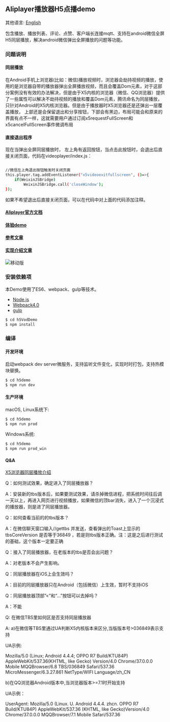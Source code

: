 ## Aliplayer播放器H5点播demo

其他语言: [English](https://github.com/aliyunvideo/AliyunPlayer_Web/blob/master/h5VodDemo/README.md)

包含播放、播放列表、评论、点赞、客户端长连接mqtt、支持在android微信全屏H5同层播放，解决android微信弹出全屏播放的问题等功能。

### 问题说明

#### 同层播放

在Android手机上浏览器(比如：微信)播放视频时，浏览器会劫持视频的播放，使用的是浏览器自带的播放器弹出全屏播放视频，而且会覆盖Dom元素，对于这部分案例没有有效的办法解决，但是由于X5内核的浏览器（微信、QQ浏览器）提供了一些属性可以解决不劫持视频的播放和覆盖Dom元素，腾讯命名为同层播放，只针对Android的X5内核浏览器。但是由于播放器时X5浏览器还是还弹出一层覆盖播放， 上部还是会保留退出和分享按钮，下部会有黑边，布局可能会和原来的界面有点不一样，这就需要用户通过订阅x5requestFullScreen和x5cancelFullScreen事件微调布局

#### 直接退出程序

现在当弹出全屏同层播放时， 左上角有返回按钮，当点击此按钮时，会退出后直接关闭页面，代码在videoplayer/index.js：


```sh

//微信左上角退出按钮触发时关闭页面
this.player.tag.addEventListener("x5videoexitfullscreen", ()=>{
    if(WeixinJSBridge)
        WeixinJSBridge.call('closeWindow');
});


```

如果不希望退出后直接关闭页面，可以在代码中对上面的代码添加注释。

#### [Aliplayer官方文档](https://help.aliyun.com/document_detail/125570.html)

#### [体验demo](https://player.alicdn.com/aliplayer/)

#### [参考文章](https://help.aliyun.com/document_detail/62953.html?spm=5176.doc51991.2.21.c1yAdY)

#### [实现介绍文章](http://www.jianshu.com/p/4ac1aa9fd087)

![移动版](https://player.alicdn.com/aliplayer/img/h5demosmall.png)  

### 安装依赖项

本Demo使用了ES6、webpack、gulp等技术。

 - [Node.js](https://nodejs.org/en/)
 - [Webpack4.0](https://webpack.js.org/) 
 - [gulp](https://gulpjs.com)

```sh
$ cd h5VodDemo
$ npm install

```

### 编译

#### 开发环境

启动webpack dev server微服务，支持监听文件变化，实现时时打包，支持热模块替换。

```sh
$ cd h5demo
$ npm run dev
```

#### 生产环境

macOS, Linux系统下: 

```sh
$ cd h5demo
$ npm run prod
```

Windows系统:

```sh
$ cd h5demo
$ npm run prod_win
```

#### Q&A 

[X5浏览器同层播放介绍](https://x5.tencent.com/tbs/guide/video.html)

Q：如何测试效果，确定进入了同层播放器？

A：安装新的tbs版本后，如果要测试效果，请杀掉微信进程，把系统时间往后调一天以上，再进入网页进行视频播放，如果微信的顶bar消失，进入了一个沉浸式的播放器，则是进了同层播放器。

Q：如何查看当前的的tbs版本？

A：在微信聊天窗口输入//gettbs 并发送，查看弹出的Toast上显示的tbsCoreVersion 是否等于36849 ，若是则tbs版本正确。注：这是之后进行测试的基础，这个版本一定要正确

Q：接入了同层播放器，在老版本的tbs是否会出问题？

A：对老版本不会产生影响。

Q：同层播放器在iOS上会生效吗？

A：目前的同层播放器只在Android（包括微信）上生效，暂时不支持iOS

Q：同层播放器顶部”<”和“…”按钮可以去掉吗？

A：不能

Q: 在微信TBS里如何区是否支持同层播放器

A: a)在微信等TBS里通过UA判断X5内核版本来区分,当版版本号>036849表示支持

UA示例:

Mozilla/5.0 (Linux; Android 4.4.4; OPPO R7 Build/KTU84P) AppleWebKit/537.36(KHTML, like Gecko) Version/4.0 Chrome/37.0.0.0 Mobile MQQBrowser/6.8 TBS/036849 Safari/537.36 MicroMessenger/6.3.27.861 NetType/WIFI Language/zh_CN

b)在QQ浏览器Android版本中,当浏览器版本>=7.1时开始支持

UA示例：

UserAgent: Mozilla/5.0 (Linux. U. Android 4.4.4. zhcn. OPPO R7 Build/KTU84P) AppleWebKit/537.36 (KHTML, like Gecko)Version/4.0 Chrome/37.0.0.0 MQQBrowser/7.1 Mobile Safari/537.36

